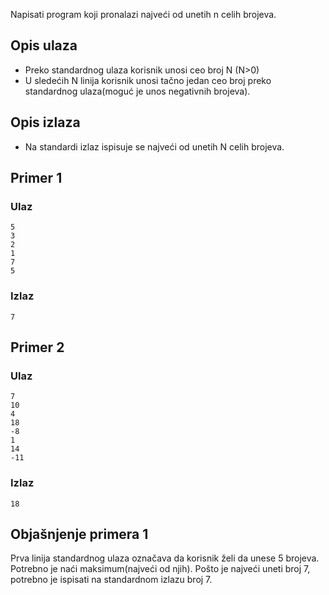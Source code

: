 
Napisati program koji pronalazi najveći od unetih n celih brojeva.

## Opis ulaza

  - Preko standardnog ulaza korisnik unosi ceo broj N (N>0)
  - U sledećih N linija korisnik unosi tačno jedan ceo broj preko standardnog ulaza(moguć je unos negativnih brojeva).

## Opis izlaza

  - Na standardi izlaz ispisuje se najveći od unetih N celih brojeva.

## Primer 1

### Ulaz

~~~
5
3
2
1
7
5
~~~

### Izlaz

~~~
7
~~~

## Primer 2

### Ulaz

~~~
7
10
4
18
-8
1
14
-11
~~~

### Izlaz

~~~
18
~~~

## Objašnjenje primera 1

Prva linija standardnog ulaza označava da korisnik želi da unese 5 brojeva. Potrebno je naći maksimum(najveći od njih).
Pošto je najveći uneti broj 7, potrebno je ispisati na standardnom izlazu broj 7.
